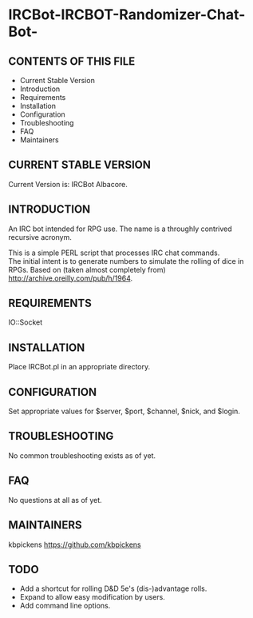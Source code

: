 # IRCBot-IRCBOT-Randomizer-Chat-Bot-
CONTENTS OF THIS FILE
---------------------
 * Current Stable Version   
 * Introduction
 * Requirements
 * Installation
 * Configuration
 * Troubleshooting
 * FAQ
 * Maintainers
 
CURRENT STABLE VERSION
----------------------
Current Version is: IRCBot Albacore.

INTRODUCTION
------------
An IRC bot intended for RPG use.
The name is a throughly contrived recursive acronym.

This is a simple PERL script that processes IRC chat commands.  
The initial intent is to generate numbers to simulate the rolling of dice in RPGs.
Based on (taken almost completely from) http://archive.oreilly.com/pub/h/1964.

REQUIREMENTS
------------
IO::Socket

INSTALLATION
------------
Place IRCBot.pl in an appropriate directory.

CONFIGURATION
-------------
Set appropriate values for $server, $port, $channel, $nick, and $login.

TROUBLESHOOTING
---------------
No common troubleshooting exists as of yet.

FAQ
---
No questions at all as of yet.

MAINTAINERS
-----------
kbpickens https://github.com/kbpickens

TODO
----
* Add a shortcut for rolling D&D 5e's (dis-)advantage rolls.
* Expand to allow easy modification by users.
* Add command line options.

